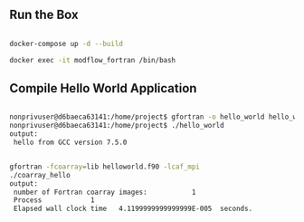 ## **Run the Box**

```bash

docker-compose up -d --build

docker exec -it modflow_fortran /bin/bash

```

## **Compile Hello World Application**

```bash

nonprivuser@d6baeca63141:/home/project$ gfortran -o hello_world hello_world.f90
nonprivuser@d6baeca63141:/home/project$ ./hello_world
output:
 hello from GCC version 7.5.0

```

```bash

gfortran -fcoarray=lib helloworld.f90 -lcaf_mpi
./coarray_hello
output: 
 number of Fortran coarray images:           1
 Process            1
 Elapsed wall clock time   4.1199999999999999E-005  seconds.

```

